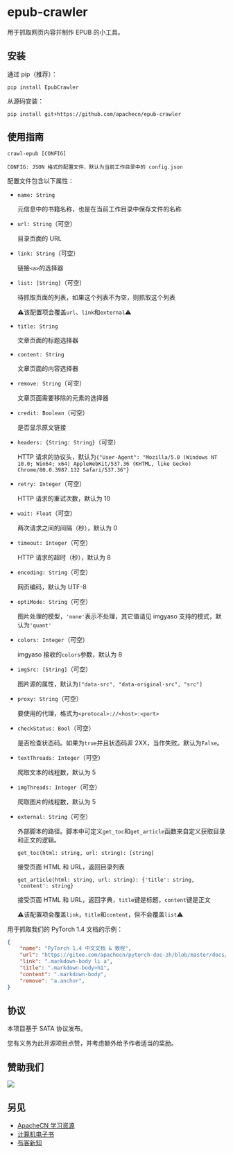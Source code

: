# epub-crawler

用于抓取网页内容并制作 EPUB 的小工具。

## 安装

通过 pip（推荐）：

```
pip install EpubCrawler
```

从源码安装：

```
pip install git+https://github.com/apachecn/epub-crawler
```

## 使用指南

```
crawl-epub [CONFIG]

CONFIG: JSON 格式的配置文件，默认为当前工作目录中的 config.json
```

配置文件包含以下属性：

+   `name: String`
    
    元信息中的书籍名称，也是在当前工作目录中保存文件的名称
    
+   `url: String`（可空）

    目录页面的 URL
    
+   `link: String`（可空）

    链接`<a>`的选择器
    
+   `list: [String]`（可空）

    待抓取页面的列表，如果这个列表不为空，则抓取这个列表
	
	⚠该配置项会覆盖`url`、`link`和`external`⚠
    
+   `title: String`

    文章页面的标题选择器
    
+   `content: String`

    文章页面的内容选择器

+   `remove: String`（可空）

    文章页面需要移除的元素的选择器
    
+   `credit: Boolean`（可空）

    是否显示原文链接
    
+   `headers: {String: String}`（可空）

    HTTP 请求的协议头，默认为`{"User-Agent": "Mozilla/5.0 (Windows NT 10.0; Win64; x64) AppleWebKit/537.36 (KHTML, like Gecko) Chrome/80.0.3987.132 Safari/537.36"}`
    
+   `retry: Integer`（可空）

    HTTP 请求的重试次数，默认为 10
    
+   `wait: Float`（可空）

    两次请求之间的间隔（秒），默认为 0
    
+   `timeout: Integer`（可空）

    HTTP 请求的超时（秒），默认为 8
    
+   `encoding: String`（可空）

    网页编码，默认为 UTF-8
    
+   `optiMode: String`（可空）

    图片处理的模型，`'none'`表示不处理，其它值请见 imgyaso 支持的模式，默认为`'quant'`
    
+   `colors: Integer`（可空）

    imgyaso 接收的`colors`参数，默认为 8
	
+   `imgSrc: [String]`（可空）

    图片源的属性，默认为`["data-src", "data-original-src", "src"]`
	
+   `proxy: String`（可空）

    要使用的代理，格式为`<protocal>://<host>:<port>`
	
+   `checkStatus: Bool`（可空）

    是否检查状态码。如果为`true`并且状态码非 2XX，当作失败。默认为`False`。
	
+   `textThreads: Integer`（可空）

    爬取文本的线程数，默认为 5
	
+   `imgThreads: Integer`（可空）

    爬取图片的线程数，默认为 5
	
+   `external: String`（可空）

    外部脚本的路径。脚本中可定义`get_toc`和`get_article`函数来自定义获取目录和正文的逻辑。
	
	`get_toc(html: string, url: string): [string]`
	
	接受页面 HTML 和 URL，返回目录列表
	
	`get_article(html: string, url: string): {'title': string, 'content': string}`
	
	接受页面 HTML 和 URL，返回字典，`title`键是标题，`content`键是正文
	
	⚠该配置项会覆盖`link`，`title`和`content`，但不会覆盖`list`⚠

用于抓取我们的 PyTorch 1.4 文档的示例：

```json
{
    "name": "PyTorch 1.4 中文文档 & 教程",
    "url": "https://gitee.com/apachecn/pytorch-doc-zh/blob/master/docs/1.4/SUMMARY.md",
    "link": ".markdown-body li a",
    "title": ".markdown-body>h1",
    "content": ".markdown-body",
    "remove": "a.anchor",
}
```

## 协议

本项目基于 SATA 协议发布。

您有义务为此开源项目点赞，并考虑额外给予作者适当的奖励。

## 赞助我们

![](https://home.apachecn.org/img/about/donate.jpg)

## 另见

+   [ApacheCN 学习资源](https://docs.apachecn.org/)
+   [计算机电子书](http://it-ebooks.flygon.net)
+   [布客新知](http://flygon.net/ixinzhi/)
